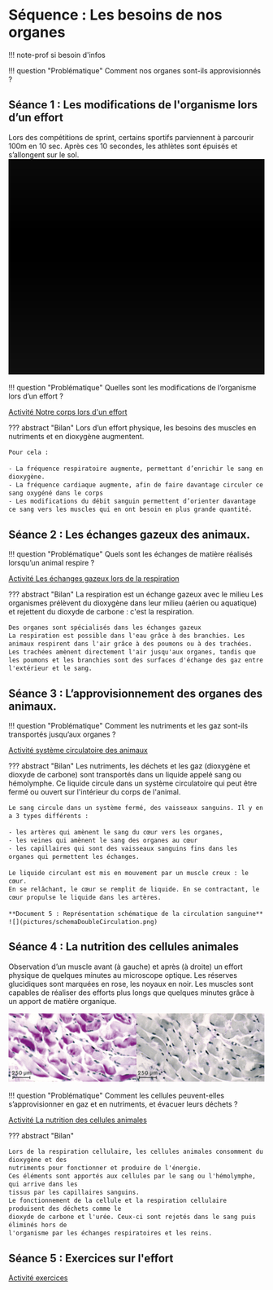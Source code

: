 # Séquence : Les besoins de nos organes

!!! note-prof
    si besoin d'infos


!!! question "Problématique"
    Comment nos organes sont-ils approvisionnés ? 

    



## Séance 1 : Les modifications de l'organisme lors d’un effort

Lors des compétitions de sprint, certains sportifs parviennent à parcourir 100m en 10 sec. Après ces 10 secondes, les athlètes sont épuisés et s’allongent sur le sol.
![Final 100m Hommes JO 2024 (FranceTV))](pictures/fin100m.png)


!!! question "Problématique"
    Quelles sont les modifications de l’organisme lors d’un effort ?

[Activité Notre corps lors d'un effort](../effortsPhysiques)




??? abstract "Bilan"
    Lors d’un effort physique, les besoins des muscles en nutriments et en dioxygène augmentent.


    Pour cela :

    - La fréquence respiratoire augmente, permettant d’enrichir le sang en dioxygène.
    - La fréquence cardiaque augmente, afin de faire davantage circuler ce sang oxygéné dans le corps
    - Les modifications du débit sanguin permettent d’orienter davantage ce sang vers les muscles qui en ont besoin en plus grande quantité.


## Séance 2 : Les échanges gazeux des animaux.

!!! question "Problématique"
    Quels sont les échanges de matière réalisés lorsqu’un animal respire ?
    
[Activité Les échanges gazeux lors de la respiration](../echangesGazAni)




??? abstract "Bilan"
    La respiration est un échange gazeux avec le milieu
    Les organismes prélèvent du dioxygène dans leur milieu (aérien ou aquatique) et rejettent du dioxyde de carbone : c'est la respiration.

    Des organes sont spécialisés dans les échanges gazeux
    La respiration est possible dans l'eau grâce à des branchies. Les animaux respirent dans l'air grâce à des poumons ou à des trachées.
    Les trachées amènent directement l'air jusqu'aux organes, tandis que les poumons et les branchies sont des surfaces d'échange des gaz entre l'extérieur et le sang.


## Séance 3 : L’approvisionnement des organes des animaux.

!!! question "Problématique"
    Comment les nutriments et les gaz sont-ils transportés jusqu’aux organes ?
    
[Activité système circulatoire des animaux](../systCircu)


??? abstract "Bilan"
    Les nutriments, les déchets et les gaz (dioxygène et dioxyde de carbone) sont transportés dans un liquide appelé sang ou hémolymphe.
    Ce liquide circule dans un système circulatoire qui peut être fermé ou ouvert sur l'intérieur du corps de l'animal.

    Le sang circule dans un système fermé, des vaisseaux sanguins. Il y en a 3 types différents :
    
    - les artères qui amènent le sang du cœur vers les organes,
    - les veines qui amènent le sang des organes au cœur
    - les capillaires qui sont des vaisseaux sanguins fins dans les organes qui permettent les échanges.

    Le liquide circulant est mis en mouvement par un muscle creux : le cœur.
    En se relâchant, le cœur se remplit de liquide. En se contractant, le cœur propulse le liquide dans les artères.

    **Document 5 : Représentation schématique de la circulation sanguine**
    ![](pictures/schemaDoubleCirculation.png)

<div style="page-break-after: always;"></div>


## Séance 4 : La nutrition des cellules animales


Observation d’un muscle avant (à gauche) et après (à droite) un effort physique de quelques minutes au microscope optique.
Les réserves glucidiques sont marquées en rose, les noyaux en noir. Les muscles sont capables de réaliser des efforts plus longs que quelques minutes grâce à un apport de matière organique.


![](pictures/consoGlucCellMuscle.png)

!!! question "Problématique"
    Comment les cellules peuvent-elles s’approvisionner en gaz et en nutriments, et évacuer leurs déchets ?




[Activité La nutrition des cellules animales](../nutriCellAni)


??? abstract "Bilan"


    Lors de la respiration cellulaire, les cellules animales consomment du dioxygène et des
    nutriments pour fonctionner et produire de l'énergie.
    Ces éléments sont apportés aux cellules par le sang ou l'hémolymphe, qui arrive dans les
    tissus par les capillaires sanguins.
    Le fonctionnement de la cellule et la respiration cellulaire produisent des déchets comme le
    dioxyde de carbone et l'urée. Ceux-ci sont rejetés dans le sang puis éliminés hors de
    l'organisme par les échanges respiratoires et les reins.

## Séance 5 : Exercices sur l'effort



[Activité exercices](../exercices)

